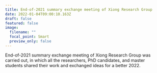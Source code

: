 ```yaml
---
title: End-of-2021 summary exchange meeting of Xiong Research Group
date: 2022-01-04T09:00:10.163Z
draft: false
featured: false
image:
  filename: ""
  focal_point: Smart
  preview_only: false
---
```

End-of-2021 summary exchange meeting of Xiong Research Group was carried out, in which all the researchers, PhD candidates, and master students shared their work and exchanged ideas for a better 2022.